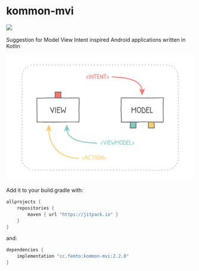 # kommon-mvi

[![](https://jitpack.io/v/cc.femto/kommon-mvi.svg)](https://jitpack.io/#cc.femto/kommon-mvi)

Suggestion for Model View Intent inspired Android applications written in Kotlin

![Alt MVI diagram](./docs/mvi_diagram.png)

Add it to your build.gradle with:
```gradle
allprojects {
    repositories {
        maven { url "https://jitpack.io" }
    }
}
```
and:

```gradle
dependencies {
    implementation "cc.femto:kommon-mvi:2.2.0"
}
```
